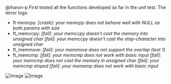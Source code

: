 @iharon-p 
First tested all the functions developed so far in the unit test. The lerror logs:

- ft memcpy: 
*[crash]: your memcpy does not behave well with NULL as both params with size*
- ft_memccpy: 
*[fail]: your memccpy doesn't cast the memory into unsigned char*
*[fail]: your memccpy doesn't cast the stop-character into unsigned char*
- ft_memmove:
*[fail]: your memmove does not support the overlap (test 1)*
- ft_memcmp: 
*[fail]: your memcmp does not work with basic input [fail]: your memcmp does not cast the memory in unsigned char*
*[fail]: your memcmp stoped*
*[fail]: your memamp does not work with basic input*

![Image](https://i.ibb.co/sVXvrfg/Whats-App-Image-2020-05-12-at-23-45-41.jpg)
![Image](https://i.ibb.co/7Q2MGDy/Whats-App-Image-2020-05-12-at-23-45-40.jpg)